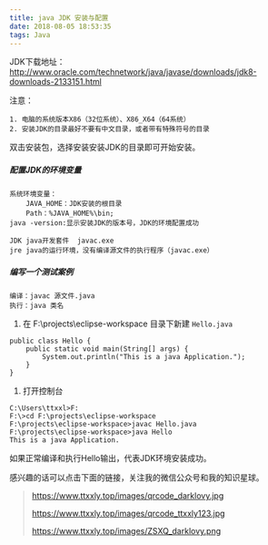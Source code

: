 ```yaml
---
title: java JDK 安装与配置
date: 2018-08-05 18:53:35
tags: Java
---
```


JDK下载地址：http://www.oracle.com/technetwork/java/javase/downloads/jdk8-downloads-2133151.html

注意：

```
1. 电脑的系统版本X86（32位系统）、X86_X64（64系统）
2. 安装JDK的目录最好不要有中文目录，或者带有特殊符号的目录
```

双击安装包，选择安装安装JDK的目录即可开始安装。

<!--more-->

##### 配置JDK的环境变量

```
系统环境变量：
	JAVA_HOME：JDK安装的根目录
	Path：%JAVA_HOME%\bin;
java -version:显示安装JDK的版本号，JDK的环境配置成功

JDK java开发套件  javac.exe
jre java的运行环境，没有编译源文件的执行程序（javac.exe）
```

##### 编写一个测试案例

```
编译：javac 源文件.java
执行：java 类名
```

1. 在 F:\projects\eclipse-workspace 目录下新建 `Hello.java`

```
public class Hello {
	public static void main(String[] args) {
		System.out.println("This is a java Application.");
	}
}
```

1. 打开控制台

```
C:\Users\ttxxl>F:
F:\>cd F:\projects\eclipse-workspace
F:\projects\eclipse-workspace>javac Hello.java
F:\projects\eclipse-workspace>java Hello
This is a java Application.
```

如果正常编译和执行Hello输出，代表JDK环境安装成功。



感兴趣的话可以点击下面的链接，关注我的微信公众号和我的知识星球。

> https://www.ttxxly.top/images/qrcode_darklovy.jpg
>
> https://www.ttxxly.top/images/qrcode_ttxxly123.jpg
>
> https://www.ttxxly.top/images/ZSXQ_darklovy.png